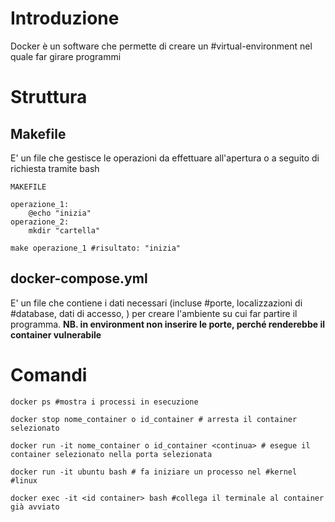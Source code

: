 # Introduzione
Docker è un software che permette di creare un #virtual-environment nel quale far girare programmi
# Struttura
## Makefile
E' un file che gestisce le operazioni da effettuare all'apertura o a seguito di richiesta tramite bash
```Docker
MAKEFILE

operazione_1:
	@echo "inizia"
operazione_2:
	mkdir "cartella"
```
```SHELL
make operazione_1 #risultato: "inizia"

```
## docker-compose.yml
E' un file che contiene i dati necessari (incluse #porte, localizzazioni di #database, dati di accesso, ) per creare l'ambiente su cui far partire il programma.
**NB. in environment non inserire le porte, perché renderebbe il container vulnerabile**
# Comandi
```Docker
docker ps #mostra i processi in esecuzione
```
```Docker
docker stop nome_container o id_container # arresta il container selezionato
```
```Docker
docker run -it nome_container o id_container <continua> # esegue il container selezionato nella porta selezionata
```
```Docker
docker run -it ubuntu bash # fa iniziare un processo nel #kernel #linux
```
```Docker
docker exec -it <id container> bash #collega il terminale al container già avviato
```


